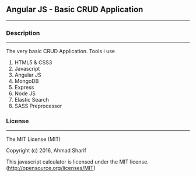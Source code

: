 ## Angular JS - Basic CRUD Application
--- 

### Description
---

The very basic CRUD Application. Tools i use 

1. HTML5 & CSS3
2. Javascript
3. Angular JS
4. MongoDB
5. Express
6. Node JS
7. Elastic Search
8. SASS Preprocessor


### License 

---


The MIT License (MIT)

Copyright (c) 2016, Ahmad Sharif

This javascript calculator is licensed under the MIT license. (http://opensource.org/licenses/MIT)


